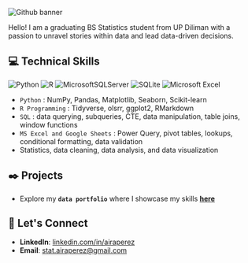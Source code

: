 ![Github banner](https://github.com/airaperez/airaperez/assets/110292677/798996f5-2c2e-45e7-b906-7b214664f561)

Hello! I am a graduating BS Statistics student from UP Diliman with a passion to unravel stories within data and lead data-driven decisions.

## :computer: Technical Skills

![Python](https://img.shields.io/badge/python-3670A0?style=for-the-badge&logo=python&logoColor=ffdd54)
![R](https://img.shields.io/badge/r-%23276DC3.svg?style=for-the-badge&logo=r&logoColor=white)
![MicrosoftSQLServer](https://img.shields.io/badge/Microsoft%20SQL%20Server-CC2927?style=for-the-badge&logo=microsoft%20sql%20server&logoColor=white)
![SQLite](https://img.shields.io/badge/sqlite-%2307405e.svg?style=for-the-badge&logo=sqlite&logoColor=white)
![Microsoft Excel](https://img.shields.io/badge/Microsoft_Excel-217346?style=for-the-badge&logo=microsoft-excel&logoColor=white)


<!-- soon: ![Power Bi](https://img.shields.io/badge/power_bi-F2C811?style=for-the-badge&logo=powerbi&logoColor=black) -->

* `Python` : NumPy, Pandas, Matplotlib, Seaborn, Scikit-learn
* `R Programming` : Tidyverse, olsrr, ggplot2, RMarkdown
* `SQL` : data querying, subqueries, CTE, data manipulation, table joins, window functions
* `MS Excel and Google Sheets` : Power Query, pivot tables, lookups, conditional formatting, data validation
* Statistics, data cleaning, data analysis, and data visualization

## :black_nib: Projects
* Explore my **`data portfolio`** where I showcase my skills **[here](https://github.com/airaperez/Portfolio-Projects)**

## :envelope_with_arrow: Let's Connect
* **LinkedIn**: [linkedin.com/in/airaperez](https://www.linkedin.com/in/airaperez/)
* **Email**: stat.airaperez@gmail.com

